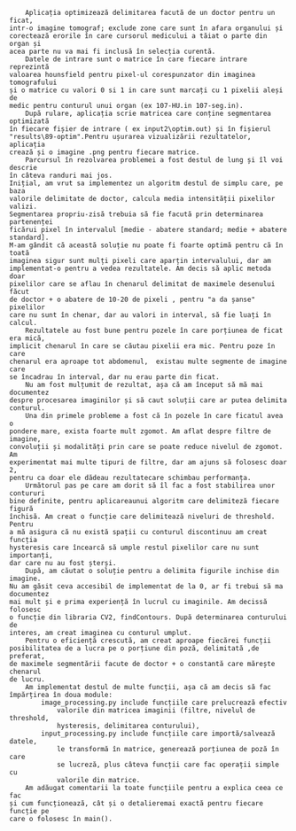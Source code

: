         Aplicația optimizează delimitarea facută de un doctor pentru un ficat,
    intr-o imagine tomograf; exclude zone care sunt în afara organului și
    corectează erorile în care cursorul medicului a tăiat o parte din organ și
    acea parte nu va mai fi inclusă în selecția curentă. 
        Datele de intrare sunt o matrice în care fiecare intrare reprezintă 
    valoarea hounsfield pentru pixel-ul corespunzator din imaginea tomografului
    și o matrice cu valori 0 si 1 in care sunt marcați cu 1 pixelii aleși de 
    medic pentru conturul unui organ (ex 107-HU.in 107-seg.in).
        După rulare, aplicația scrie matricea care conține segmentarea optimizată
    în fiecare fișier de intrare ( ex input2\optim.out) și în fișierul 
    "results\89-optim".Pentru ușurarea vizualizării rezultatelor, aplicația 
    crează și o imagine .png pentru fiecare matrice. 
        Parcursul în rezolvarea problemei a fost destul de lung și îl voi descrie 
    în câteva randuri mai jos.
    Inițial, am vrut sa implementez un algoritm destul de simplu care, pe baza 
    valorile delimitate de doctor, calcula media intensității pixelilor valizi. 
    Segmentarea propriu-zisă trebuia să fie facută prin determinarea partenenței
    ficărui pixel în intervalul [medie - abatere standard; medie + abatere standard]. 
    M-am gândit că această soluție nu poate fi foarte optimă pentru că în toată
    imaginea sigur sunt mulți pixeli care aparțin intervalului, dar am 
    implementat-o pentru a vedea rezultatele. Am decis să aplic metoda doar 
    pixelilor care se aflau în chenarul delimitat de maximele desenului făcut 
    de doctor + o abatere de 10-20 de pixeli , pentru "a da șanse" pixelilor 
    care nu sunt în chenar, dar au valori in interval, să fie luați în calcul.
        Rezultatele au fost bune pentru pozele în care porțiunea de ficat era mică,
    implicit chenarul în care se căutau pixelii era mic. Pentru poze în care 
    chenarul era aproape tot abdomenul,  existau multe segmente de imagine care
    se încadrau în interval, dar nu erau parte din ficat. 
        Nu am fost mulțumit de rezultat, așa că am început să mă mai documentez
    despre procesarea imaginilor și să caut soluții care ar putea delimita conturul. 
        Una din primele probleme a fost că în pozele în care ficatul avea o 
    pondere mare, exista foarte mult zgomot. Am aflat despre filtre de imagine,
    convoluții și modalități prin care se poate reduce nivelul de zgomot. Am 
    experimentat mai multe tipuri de filtre, dar am ajuns să folosesc doar 2, 
    pentru ca doar ele dădeau rezultatecare schimbau performanța. 
        Următorul pas pe care am dorit să îl fac a fost stabilirea unor contururi
    bine definite, pentru aplicareaunui algoritm care delimiteză fiecare figură
    închisă. Am creat o funcție care delimitează niveluri de threshold. Pentru 
    a mă asigura că nu există spații cu conturul discontinuu am creat funcția 
    hysteresis care încearcă să umple restul pixelilor care nu sunt importanți,
    dar care nu au fost șterși.
        După, am căutat o soluție pentru a delimita figurile inchise din imagine.
    Nu am găsit ceva accesibil de implementat de la 0, ar fi trebui să ma documentez
    mai mult și e prima experiență în lucrul cu imaginile. Am decissă folosesc 
    o funcție din libraria CV2, findContours. După determinarea conturului de 
    interes, am creat imaginea cu conturul umplut. 
        Pentru o eficiență crescută, am creat aproape fiecărei funcții 
    posibilitatea de a lucra pe o porțiune din poză, delimitată ,de preferat, 
    de maximele segmentării facute de doctor + o constantă care mărește chenarul
    de lucru.
        Am implementat destul de multe funcții, așa că am decis să fac 
    împărțirea în doua module:
            image_processing.py include funcțiile care prelucrează efectiv 
                valorile din matricea imaginii (filtre, nivelul de threshold, 
                hysteresis, delimitarea conturului),
            input_processing.py include funcțiile care importă/salvează datele,
                le transformă în matrice, generează porțiunea de poză în care 
                se lucreză, plus câteva funcții care fac operații simple cu 
                valorile din matrice.
        Am adăugat comentarii la toate funcțiile pentru a explica ceea ce fac 
    și cum funcționează, cât și o detalieremai exactă pentru fiecare funcție pe
    care o folosesc în main().
